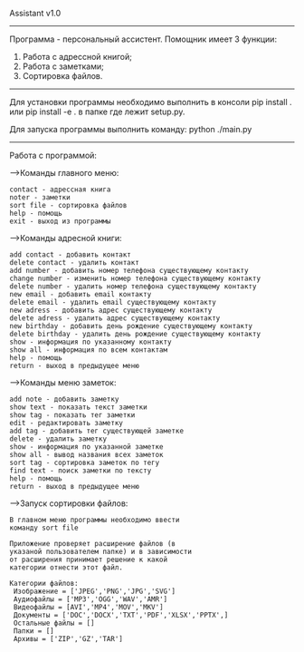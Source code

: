 Assistant v1.0

--------------
Программа - персональный ассистент. 
Помощник имеет 3 функции:
  1. Работа с адрессной книгой;
  2. Работа с заметками;
  3. Сортировка файлов.
--------------


Для установки программы необходимо выполнить в консоли pip install . или pip install -e . в папке где лежит setup.py.

Для запуска программы выполнить команду: python ./main.py

--------------

Работа с программой:

-->Команды главного меню:

    contact - адрессная книга
    noter - заметки
    sort file - сортировка файлов
    help - помощь 
    exit - выход из программы

-->Команды адресной книги:

    add contact - добавить контакт
    delete contact - удалить контакт
    add number - добавить номер телефона существующему контакту 
    change number - изменить номер телефона существующему контакту
    delete number - удалить номер телефона существующему контакту
    new email - добавить email контакту
    delete email - удалить email существующему контакту
    new adress - добавить адрес существующему контакту 
    delete adress - удалить адрес существующему контакту
    new birthday - добавить день рождение существующему контакту
    delete birthday - удалить день рождение существующему контакту
    show - информация по указанному контакту
    show all - информация по всем контактам
    help - помощь
    return - выход в предыдущее меню

-->Команды меню заметок:

    add note - добавить заметку
    show text - показать текст заметки
    show tag - показать тег заметки
    edit - редактировать заметку
    add tag - добавить тег существующей заметке
    delete - удалить заметку
    show - информация по указанной заметке
    show all - вывод названия всех заметок
    sort tag - сортировка заметок по тегу
    find text - поиск заметки по тексту
    help - помощь
    return - выход в предыдущее меню
            
 -->Запуск сортировки файлов:    
 
    В главном меню программы необходимо ввести 
    команду sort file
    
    Приложение проверяет расширение файлов (в 
    указаной пользователем папке) и в зависимости
    от расширения принимает решение к какой 
    категории отнести этот файл.
    
    Категории файлов:
     Изображение = ['JPEG','PNG','JPG','SVG']
     Аудиофайлы = ['MP3','OGG','WAV','AMR']
     Видеофайлы = [AVI','MP4','MOV','MKV']
     Документы = ['DOC','DOCX','TXT','PDF','XLSX','PPTX',]
     Остальные файлы = []
     Папки = []
     Архивы = ['ZIP','GZ','TAR']
